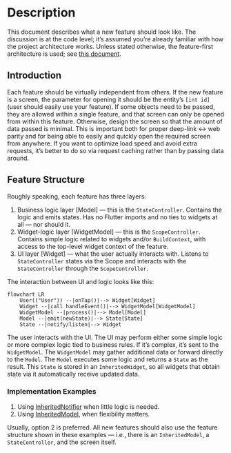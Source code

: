 # Description
This document describes what a new feature should look like. The discussion is at the code level; it’s assumed you’re already familiar with how the project architecture works. Unless stated otherwise, the feature-first architecture is used; see [this document](feature_based_architecture.md).

## Introduction
Each feature should be virtually independent from others. If the new feature is a screen, the parameter for opening it should be the entity’s `[int id]` (user should easily use your feature).
If some objects need to be passed, they are allowed within a single feature, and that screen can only be opened from within this feature. Otherwise, design the screen so that the amount of data passed is minimal. This is important both for proper deep-link ↔ web parity and for being able to easily and quickly open the required screen from anywhere.
If you want to optimize load speed and avoid extra requests, it’s better to do so via request caching rather than by passing data around.

## Feature Structure
Roughly speaking, each feature has three layers:
1. Business logic layer [Model] — this is the `StateController`. Contains the logic and emits states. Has no Flutter imports and no ties to widgets at all — nor should it.
2. Widget-logic layer [WidgetModel] — this is the `ScopeController`. Contains simple logic related to widgets and/or `BuildContext`, with access to the top-level widget context of the feature.
3. UI layer [Widget] — what the user actually interacts with. Listens to `StateController` states via the Scope and interacts with the `StateController` through the `ScopeController`.

The interaction between UI and logic looks like this:

```mermaid
flowchart LR
    User(("User")) --|onTap()|--> Widget[Widget]
    Widget --|call handleEvent()|--> WidgetModel[WidgetModel]
    WidgetModel --|process()|--> Model[Model]
    Model --|emit(newState)|--> State[State]
    State --|notify/listen|--> Widget
```

The user interacts with the UI. The UI may perform either some simple logic or more complex logic tied to business rules. If it’s complex, it’s sent to the `WidgetModel`. The `WidgetModel` may gather additional data or forward directly to the `Model`. The `Model` executes some logic and returns a `State` as the result. This `State` is stored in an `InheritedWidget`, so all widgets that obtain state via it automatically receive updated data.

### Implementation Examples
1. Using [InheritedNotifier](inherited_notifier_example.md) when little logic is needed.
2. Using [InheritedModel](inherited_model_example.md), when flexibility matters.

Usually, option 2 is preferred. All new features should also use the feature structure shown in these examples — i.e., there is an `InheritedModel`, a `StateController`, and the screen itself.

